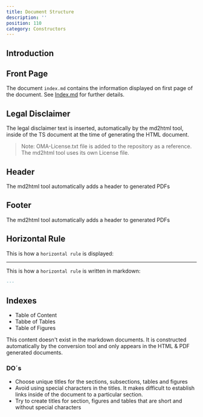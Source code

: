 ```yaml
---
title: Document Structure
description: ''
position: 110
category: Constructors
---
```


## Introduction

## Front Page
The document `index.md` contains the information displayed on first page of the document. See [Index.md](/md2html-setup#index) for further details.

## Legal Disclaimer
The legal disclaimer text is inserted, automatically by the md2html tool, inside of the TS document at the time of generating the HTML document.

> Note: OMA-License.txt file is added to the repository as a reference. The md2html tool uses its own License file.

## Header
The md2html tool automatically adds a header to generated PDFs

## Footer
The md2html tool automatically adds a header to generated PDFs


## Horizontal Rule


This is how a `horizontal rule` is displayed:

---
This is how a `horizontal rule` is written in markdown:

```md
---
```

## Indexes

* Table of Content
* Tabbe of Tables
* Table of Figures

This content doesn't exist in the markdown documents.
It is constructed automatically by the conversion tool and only appears in the HTML & PDF generated documents.

### DO´s

* Choose unique titles for the sections, subsections, tables and figures
* Avoid using special characters in the titles. It makes difficult to establish links inside of the document to a particular section.
* Try to create titles for section, figures and tables that are short and without special characters
